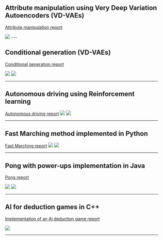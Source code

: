 
## Attribute manipulation using Very Deep Variation Autoencoders (VD-VAEs)
[Attribute manipulation report](/pdf/Attribute_manipulation.pdf)

<img src="images/image14.png?raw=true"/>
---



## Conditional generation (VD-VAEs)
[Conditional generation report](/pdf/Conditional_generation.pdf)

<img src="images/image5.png?raw=true"/>
<img src="images/image7.png?raw=true"/>

---

## Autonomous driving using Reinforcement learning
[Autonomous driving report](/pdf/rapport_stage-24-27.pdf)
<img src="images/autonomous_1.png?raw=true"/>
<img src="images/autonomous_2.png?raw=true"/>


---


## Fast Marching method implemented in Python
[Fast Marching report](/pdf/rapport.pdf)
<img src="images/image3.png?raw=true"/>
<img src="images/image4.png?raw=true"/>

---

## Pong with power-ups implementation in Java
[Pong report](/pdf/pong.pdf)

<img src="images/Pong_1.png?raw=true"/>
<img src="images/Pong_2.png?raw=true"/>

---

## AI for deduction games in C++
[Implementation of an AI deduction game report](/pdf/deducion_games.pdf)

<img src="images/image.png?raw=true"/>

---

